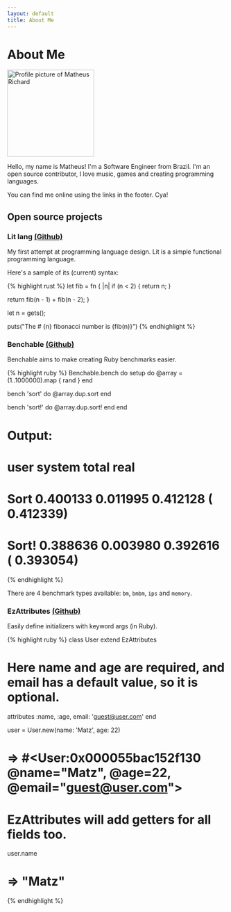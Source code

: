 ```yaml
---
layout: default
title: About Me
---
```


<div class="post">
  <h1 class="pageTitle">About Me</h1>
  <div class="profilePic">
    <img loading="lazy" width=200 height=200 src="{{ '/assets/img/me.jpg' | prepend: site.baseurl }}" alt="Profile picture of Matheus Richard">
  </div>
  <p class="intro">Hello, my name is Matheus! I'm a Software Engineer from Brazil. I'm an open source contributor, I love music, games and creating programming languages.</p>
  <p>You can find me online using the links in the footer. Cya!</p>

  <h2 id="open-source">Open source projects</h2>

  <h3>Lit lang <a href="https://github.com/lit-lang/lit">(Github)</a></h3>

  <p>My first attempt at programming language design. Lit is a simple functional programming language.</p>

  <p>Here's a sample of its (current) syntax:</p>

{% highlight rust %}
let fib = fn { |n|
  if (n < 2) { return n; }

  return fib(n - 1) + fib(n - 2);
}

let n = gets();

puts("The # {n} fibonacci number is {fib(n)}")
{% endhighlight %}

  <h3>Benchable <a href="https://github.com/MatheusRich/benchable">(Github)</a></h3>

  <p>Benchable aims to make creating Ruby benchmarks easier.</p>

{% highlight ruby %}
Benchable.bench do
  setup do
    @array = (1..1000000).map { rand }
  end

  bench 'sort' do
    @array.dup.sort
  end

  bench 'sort!' do
    @array.dup.sort!
  end
end
# Output:
#                            user     system      total        real
# Sort                   0.400133   0.011995   0.412128 (  0.412339)
# Sort!                  0.388636   0.003980   0.392616 (  0.393054)
{% endhighlight %}

  <p>There are 4 benchmark types available: <code class="language-plaintext highlighter-rouge">bm</code>, <code class="language-plaintext highlighter-rouge">bmbm</code>, <code class="language-plaintext highlighter-rouge">ips</code> and <code class="language-plaintext highlighter-rouge">memory</code>.</p>


  <h3>EzAttributes <a href="https://github.com/MatheusRich/EzAttributes">(Github)</a></h3>

  <p>Easily define initializers with keyword args (in Ruby).</p>

{% highlight ruby %}
class User
  extend EzAttributes

  # Here name and age are required, and email has a default value, so it is optional.
  attributes :name, :age, email: 'guest@user.com'
end

user = User.new(name: 'Matz', age: 22)
# => #<User:0x000055bac152f130 @name="Matz", @age=22, @email="guest@user.com">

# EzAttributes will add getters for all fields too.
user.name
# => "Matz"
{% endhighlight %}
</div>
